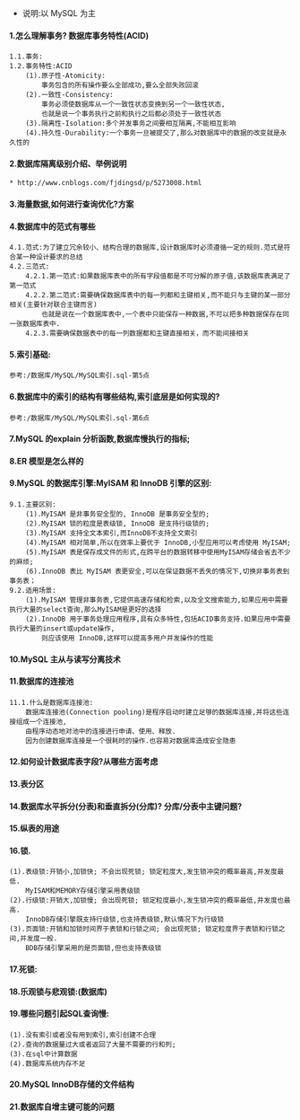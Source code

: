* 说明:以 MySQL 为主
#### 1.怎么理解事务? 数据库事务特性(ACID)
	1.1.事务:
	1.2.事务特性:ACID
		(1).原子性-Atomicity:
			事务包含的所有操作要么全部成功,要么全部失败回滚
		(2).一致性-Consistency:
			事务必须使数据库从一个一致性状态变换到另一个一致性状态,
			也就是说一个事务执行之前和执行之后都必须处于一致性状态
		(3).隔离性-Isolation:多个并发事务之间要相互隔离,不能相互影响
		(4).持久性-Durability:一个事务一旦被提交了,那么对数据库中的数据的改变就是永久性的
#### 2.数据库隔离级别介绍、举例说明
	* http://www.cnblogs.com/fjdingsd/p/5273008.html
#### 3.海量数据,如何进行查询优化?方案
#### 4.数据库中的范式有哪些
	4.1.范式:为了建立冗余较小、结构合理的数据库,设计数据库时必须遵循一定的规则.范式是符合某一种设计要求的总结
	4.2.三范式:
		4.2.1.第一范式:如果数据库表中的所有字段值都是不可分解的原子值,该数据库表满足了第一范式
		4.2.2.第二范式:需要确保数据库表中的每一列都和主键相关,而不能只与主键的某一部分相关(主要针对联合主键而言)
			也就是说在一个数据库表中,一个表中只能保存一种数据,不可以把多种数据保存在同一张数据库表中.
		4.2.3.需要确保数据表中的每一列数据都和主键直接相关，而不能间接相关
#### 5.索引基础:
	参考:/数据库/MySQL/MySQL索引.sql-第5点
#### 6.数据库中的索引的结构有哪些结构,索引底层是如何实现的?
	参考:/数据库/MySQL/MySQL索引.sql-第6点
#### 7.MySQL 的explain 分析函数,数据库慢执行的指标;
#### 8.ER 模型是怎么样的
#### 9.MySQL 的数据库引擎:MyISAM 和 InnoDB 引擎的区别:
	9.1.主要区别:
		(1).MyISAM 是非事务安全型的, InnoDB 是事务安全型的;
		(2).MyISAM 锁的粒度是表级锁, InnoDB 是支持行级锁的;
		(3).MyISAM 支持全文本索引,而InnoDB不支持全文索引
		(4).MyISAM 相对简单,所以在效率上要优于 InnoDB,小型应用可以考虑使用 MyISAM;
		(5).MyISAM 表是保存成文件的形式,在跨平台的数据转移中使用MyISAM存储会省去不少的麻烦;
		(6).InnoDB 表比 MyISAM 表更安全,可以在保证数据不丢失的情况下,切换非事务表到事务表；
	9.2.适用场景:
		(1).MyISAM 管理非事务表,它提供高速存储和检索,以及全文搜索能力,如果应用中需要执行大量的select查询,那么MyISAM是更好的选择
		(2).InnoDB 用于事务处理应用程序,具有众多特性,包括ACID事务支持.如果应用中需要执行大量的insert或update操作,
			则应该使用 InnoDB,这样可以提高多用户并发操作的性能
#### 10.MySQL 主从与读写分离技术
#### 11.数据库的连接池
	11.1.什么是数据库连接池:
		数据库连接池(Connection pooling)是程序启动时建立足够的数据库连接,并将这些连接组成一个连接池,
		由程序动态地对池中的连接进行申请、使用、释放.
		因为创建数据库连接是一个很耗时的操作.也容易对数据库造成安全隐患

#### 12.如何设计数据库表字段?从哪些方面考虑
#### 13.表分区
#### 14.数据库水平拆分(分表)和垂直拆分(分库)? 分库/分表中主键问题? 
#### 15.纵表的用途
#### 16.锁.
	(1).表级锁:开销小,加锁快; 不会出现死锁; 锁定粒度大,发生锁冲突的概率最高,并发度最低.
		MyISAM和MEMORY存储引擎采用表级锁
	(2).行级锁:开销大,加锁慢; 会出现死锁; 锁定粒度最小,发生锁冲突的概率最低,并发度也最高.
		InnoDB存储引擎既支持行级锁,也支持表级锁,默认情况下为行级锁
	(3).页面锁:开销和加锁时间界于表锁和行锁之间; 会出现死锁; 锁定粒度界于表锁和行锁之间,并发度一般.
		BDB存储引擎采用的是页面锁,但也支持表级锁
#### 17.死锁:	
#### 18.乐观锁与悲观锁:(数据库)	
#### 19.哪些问题引起SQL查询慢:
	(1).没有索引或者没有用到索引,索引创建不合理
	(2).查询的数据量过大或者返回了大量不需要的行和列;
	(3).在sql中计算数据
	(4).数据库系统内存不足
#### 20.MySQL InnoDB存储的文件结构
#### 21.数据库自增主键可能的问题



